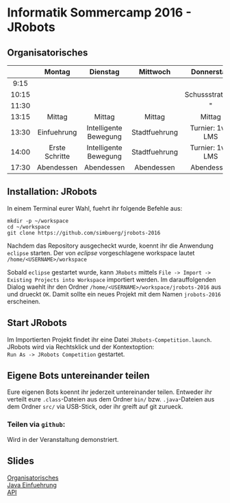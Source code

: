 # Informatik Sommercamp 2016 - JRobots

## Organisatorisches

|       |  Montag | Dienstag | Mittwoch | Donnerstag      | Freitag |
|  :---:  |   :---:   |   :---:   |   :----:   |    :----:         |  :---:  |
| 9:15  |         |          |          |                 | Praesentation |
| 10:15 |         |          |          | Schussstrategie |    "   |
| 11:30 |         |          |          |       "         |    "   |
| 13:15 |  Mittag |  Mittag  | Mittag   | Mittag          | Mittag |
| 13:30 |  Einfuehrung | Intelligente Bewegung  | Stadtfuehrung | Turnier: 1v1, LMS | Mittag |
| 14:00 |  Erste Schritte | Intelligente Bewegung  | Stadtfuehrung | Turnier: 1v1, LMS | Mittag |
| 17:30 |  Abendessen | Abendessen | Abendessen | Abendessen | Abendessen |

## Installation: JRobots

In einem Terminal eurer Wahl, fuehrt ihr folgende Befehle aus:
```
mkdir -p ~/workspace
cd ~/workspace
git clone https://github.com/simbuerg/jrobots-2016
```
Nachdem das Repository ausgecheckt wurde, koennt ihr die Anwendung `eclipse`
starten. Der von *eclipse* vorgeschlagene workspace lautet `/home/<USERNAME>/workspace`

Sobald `eclipse` gestartet wurde, kann `JRobots` mittels `File -> Import -> Existing Projects into Workspace`
importiert werden. Im darauffolgenden Dialog waehlt ihr den Ordner `/home/<USERNAME>/workspace/jrobots-2016`
aus und drueckt `OK`.
Damit sollte ein neues Projekt mit dem Namen `jrobots-2016` erscheinen.

## Start JRobots

Im Importierten Projekt findet ihr eine Datei `JRobots-Competition.launch`.
JRobots wird via Rechtsklick und der Kontextoption:  
`Run As -> JRobots Competition` gestartet.

## Eigene Bots untereinander teilen

Eure eigenen Bots koennt ihr jederzeit untereinander teilen. Entweder ihr verteilt
eure `.class`-Dateien aus dem Ordner `bin/` bzw. `.java`-Dateien aus dem Ordner `src/`
via USB-Stick, oder ihr greift auf git zurueck.

### Teilen via `github`:

Wird in der Veranstaltung demonstriert.

## Slides

[Organisatorisches](https://docs.google.com/presentation/d/1feF9766V2g2EJCuPN4-uqy2uMyeHCOGI_1on4Ts27ds/edit?usp=sharing)  
[Java Einfuehrung](https://docs.google.com/presentation/d/1fFQIulrZiOQGKBKMs02KxXSZE4raSStQJmofWVD8Rrs/edit?usp=sharing)  
[API](https://docs.google.com/presentation/d/1r_kcvXfq2tUcqfKHCgodd1qCyjYp05MIRRFcaV3_HvQ/edit?usp=sharing)
